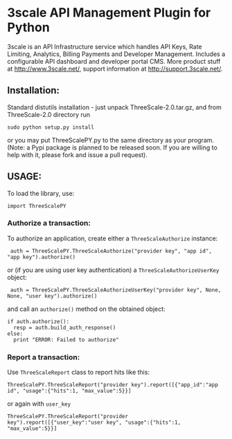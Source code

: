 # 3scale API Management Plugin for Python

3scale is an API Infrastructure service which handles API Keys, Rate Limiting, Analytics, Billing Payments and Developer Management. Includes a configurable API dashboard and developer portal CMS. More product stuff at http://www.3scale.net/, support information at http://support.3scale.net/.

## Installation:

Standard distutils installation - just unpack ThreeScale-2.0.tar.gz, and from ThreeScale-2.0 directory run

    sudo python setup.py install

or you may put ThreeScalePY.py to the same directory as your program. (Note: a Pypi package is planned to be released soon. If you are willing to help with it, please fork and issue a pull request).


## USAGE:

To load the library, use:

    import ThreeScalePY


### Authorize a transaction:

To authorize an application, create either a `ThreeScaleAuthorize` instance:

     auth = ThreeScalePY.ThreeScaleAuthorize("provider key", "app id", "app key").authorize()

or (if you are using user key authentication) a `ThreeScaleAuthorizeUserKey` object:

     auth = ThreeScalePY.ThreeScaleAuthorizeUserKey("provider key", None, None, "user key").authorize()

and call an `authorize()` method on the obtained object:

    if auth.authorize():
      resp = auth.build_auth_response()
    else:
      print "ERROR: Failed to authorize"


### Report a transaction:

Use `ThreeScaleReport` class to report hits like this:

    ThreeScalePY.ThreeScaleReport("provider key").report([{"app_id":"app id", "usage":{"hits":1, "max_value":5}}]

or again with `user_key`

    ThreeScalePY.ThreeScaleReport("provider key").report([{"user_key":"user key", "usage":{"hits":1, "max_value":5}}]
